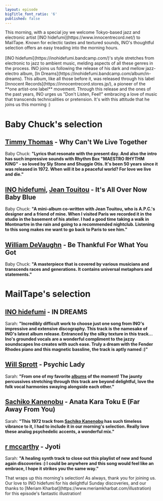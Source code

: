 ```yaml
---
layout: episode
bigTitle_font_ratio: '6'
published: false
---
```

<p id="introduction"> This morning, with a special joy we welcome Tokyo-based jazz and electronic artist [INO hidefumi](https://www.innocentrecord.net/) to MailTape. Known for eclectic tastes and textured sounds, INO's thoughtful selection offers an easy treading into the morning hours.
  <br><br>
[INO hidefumi](https://inohidefumi.bandcamp.com/)'s style stretches from electronic to jazz to ambient music, melding aspects of all these genres in the process. INO joins us following the release of his dark and mellow jazz-electro album, [In Dreams](https://inohidefumi.bandcamp.com/album/in-dreams). This album, like all those before it, was released through his label [Innocent Records](https://innocentrecord.stores.jp/), a pioneer of the **one artist-one label** movement. Through this release and the ones of the past years, INO urges us "Don't Listen, Feel!" embracing a love of music that transcends technicalities or pretension. It's with this attitude that he joins us this morning :) 
</p>

# Baby Chuck's selection

## [Timmy Thomas](https://www.discogs.com/artist/32166-Timmy-Thomas) - Why Can't We Live Together
Baby Chuck: **"**Lyrics that resonate with the present day. And also the intro has such impressive sounds with Rhythm Box "MAESTRO RHYTHM KING" - so loved by Sly Stone and Shuggie Otis. It's been 50 years since it was released in 1972. When will it be a peaceful world? For love we live and die.**"**

## [INO hidefumi](https://inohidefumi.bandcamp.com/), [Jean Touitou](https://www.instagram.com/jeantouitou/?hl=en) - It's All Over Now Baby Blue
Baby Chuck: **"**A mini-album co-written with Jean Touitou, who is A.P.C.'s designer and a friend of mine. When I visited Paris we recorded it in the studio in the basement of his atelier. I had a good time taking a walk in Montmartre in the rain and going to a recommended nightclub. Listening to this song makes me want to go back to Paris to see him.**"**

## [William DeVaughn](https://www.discogs.com/artist/146143-William-DeVaughn) - Be Thankful For What You Got
Baby Chuck: **"**A masterpiece that is covered by various musicians and transcends races and generations. It contains universal metaphors and statements.**"**

# MailTape's selection

## [INO hidefumi](https://inohidefumi.bandcamp.com/) - IN DREAMS
Sarah: **"**Incredibly difficult work to choose just one song from INO's impressive and extensive discography. This track is the namesake of INO's latest album release. Entranced by the silky texture in this track... Ino's grounded vocals are a wonderful compliment to the jazzy soundscapes Ino creates with such ease. Truly a dream with the Fender Rhodes piano and this magnetic bassline, the track is aptly named :)**"**

## [Will Sprott](https://hairdo.bandcamp.com/) - Psychic Lady
Sarah: **"**From one of my favorite [albums](https://hairdo.bandcamp.com/album/vortex-numbers) of the moment! The jaunty percussives stretching through this track are beyond delightful, love the folk vocal harmonies swaying alongside each other.**"**

## [Sachiko Kanenobu](https://www.discogs.com/artist/1126272-Sachiko-Kanenobu) - Anata Kara Toku E (Far Away From You)
Sarah: **"**This 1972 track from [Sachiko Kanenobu](https://lightintheattic.net/releases/4903-misora) has such timeless vibrance to it, I had to include it in our morning's selection. Really love these analog psychedelic accents, a wonderful mix.**"**

## [r mccarthy](https://morsels.website/) - Jyoti
Sarah: **"**A healing synth track to close out this playlist of new and found again discoveries :) I could be anywhere and this song would feel like an embrace, I hope it strikes you the same way.**"**

<p id="outroduction">That wraps up this morning's selection! As always, thank you for joining us. Our love to INO hidefumi for his delightful Sunday discoveries, and our thanks to [Meriam Kharbat](https://www.meriamkharbat.com/illustration) for this episode's fantastic illustration!</p>

